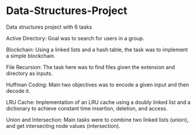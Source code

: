 # Data-Structures-Project
Data structures project with 6 tasks

Active Directory: Goal was to search for users in a group.

Blockchain: Using a linked lists and a hash table, the task was to implement a simple blockchain.

File Recursion: The task here was to find files given the extension and directory as inputs.

Huffman Coding: Main two objectives was to encode a given input and then decode it.

LRU Cache: Implementation of an LRU cache using a doubly linked list and a dictionary to achieve constant time insertion, deletion, and access.

Union and Intersection: Main tasks were to combine two linked lists (union), and get intersecting node values (intersection).
